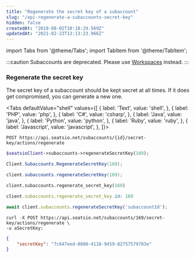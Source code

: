 ```yaml
---
title: "Regenerate the secret key of a subaccount"
slug: "/api-regenerate-a-subaccounts-secret-key"
hidden: false
createdAt: "2018-08-02T10:18:29.569Z"
updatedAt: "2021-02-23T13:13:23.966Z"
---
```


import Tabs from '@theme/Tabs';
import TabItem from '@theme/TabItem';


:::caution 
Subaccounts are deprecated. Please use [Workspaces](doc:api-workspaces)  instead.
:::

### Regenerate the secret key

The secret key of a subaccount should be kept secret at all times. If it does get compromised, you can generate a new one. 



<Tabs 
  defaultValue="shell"
  values={[
{ label: 'Text', value: 'shell', },
{ label: 'PHP', value: 'php', },
{ label: 'C#', value: 'csharp', },
{ label: 'Java', value: 'java', },
{ label: 'Python', value: 'python', },
{ label: 'Ruby', value: 'ruby', },
{ label: 'Javascript', value: 'javascript', },
]}>
<TabItem value='shell'>

```shell
POST https://api.seatsio.net/subaccounts/{id}/secret-key/actions/regenerate
```

</TabItem>
<TabItem value='php'>

```php
$seatsioClient->subaccounts->regenerateSecretKey(169);
```

</TabItem>
<TabItem value='csharp'>

```csharp
Client.Subaccounts.RegenerateSecretKey(169);
```

</TabItem>
<TabItem value='java'>

```java
client.subaccounts.regenerateSecretKey(169);
```

</TabItem>
<TabItem value='python'>

```python
client.subaccounts.regenerate_secret_key(169)
```

</TabItem>
<TabItem value='ruby'>

```ruby
client.subaccounts.regenerate_secret_key id: 169
```

</TabItem>
<TabItem value='javascript'>

```javascript
await client.subaccounts.regenerateSecretKey('subaccountId');
```

</TabItem>
</Tabs>





```shell
curl -X POST https://api.seatsio.net/subaccounts/169/secret-key/actions/regenerate \
-u aSecretKey:
```



```json
{
    "secretKey": "7c647eed-0880-4118-9459-82757579703e"
}
```

